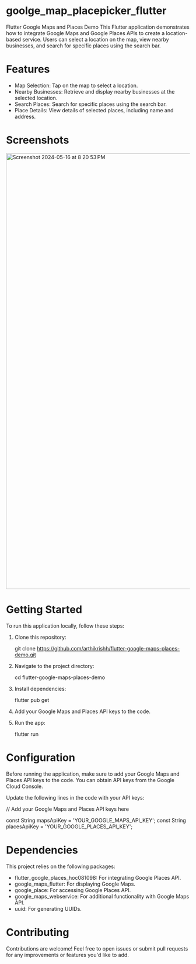 # goolge_map_placepicker_flutter

Flutter Google Maps and Places Demo
This Flutter application demonstrates how to integrate Google Maps and Google Places APIs to create a location-based service. Users can select a location on the map, view nearby businesses, and search for specific places using the search bar.

# Features

 * Map Selection: Tap on the map to select a location.
 * Nearby Businesses: Retrieve and display nearby businesses at the selected location.
 * Search Places: Search for specific places using the search bar.
 * Place Details: View details of selected places, including name and address.

 # Screenshots

 <img width="1192" alt="Screenshot 2024-05-16 at 8 20 53 PM" src="https://github.com/arthikrishh/-goolge_map_placepicker_flutter/assets/116914004/7a2af4b7-8bb8-4608-93cc-86d17d525559">

 # Getting Started

 To run this application locally, follow these steps:

 1) Clone this repository:

      git clone https://github.com/arthikrishh/flutter-google-maps-places-demo.git

 2) Navigate to the project directory:

      cd flutter-google-maps-places-demo

 3) Install dependencies:

      flutter pub get

 4) Add your Google Maps and Places API keys to the code.

 5) Run the app:

      flutter run 

 # Configuration

Before running the application, make sure to add your Google Maps and Places API keys to the code. You can obtain API keys from the Google Cloud Console.

Update the following lines in the code with your API keys:

// Add your Google Maps and Places API keys here

const String mapsApiKey = 'YOUR_GOOGLE_MAPS_API_KEY';
const String placesApiKey = 'YOUR_GOOGLE_PLACES_API_KEY';

 # Dependencies

This project relies on the following packages:

 * flutter_google_places_hoc081098: For integrating Google Places API.
 * google_maps_flutter: For displaying Google Maps.
 * google_place: For accessing Google Places API.
 * google_maps_webservice: For additional functionality with Google Maps API.
 * uuid: For generating UUIDs.

 # Contributing

Contributions are welcome! Feel free to open issues or submit pull requests for any improvements or features you'd like to add.





      

